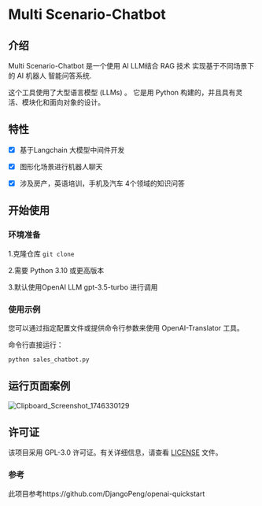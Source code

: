 # Multi Scenario-Chatbot 




## 介绍

Multi Scenario-Chatbot 是一个使用 AI LLM结合 RAG 技术 实现基于不同场景下的 AI  机器人 智能问答系统.

这个工具使用了大型语言模型 (LLMs) 。  它是用 Python 构建的，并且具有灵活、模块化和面向对象的设计。



## 特性

- [x] 基于Langchain 大模型中间件开发
- [x] 图形化场景进行机器人聊天
- [x] 涉及房产，英语培训，手机及汽车 4个领域的知识问答


## 开始使用

### 环境准备

1.克隆仓库 `git clone `

2.需要 Python 3.10 或更高版本

3.默认使用OpenAI LLM gpt-3.5-turbo 进行调用

### 使用示例

您可以通过指定配置文件或提供命令行参数来使用 OpenAI-Translator 工具。

命令行直接运行：

```bash
python sales_chatbot.py
```



## 运行页面案例

![Clipboard_Screenshot_1746330129](/tmp/iOALog/.new_Clipboard/Clipboard_Screenshot_1746330129.png)



## 许可证

该项目采用 GPL-3.0 许可证。有关详细信息，请查看 [LICENSE](LICENSE) 文件。

### 参考

此项目参考https://github.com/DjangoPeng/openai-quickstart





